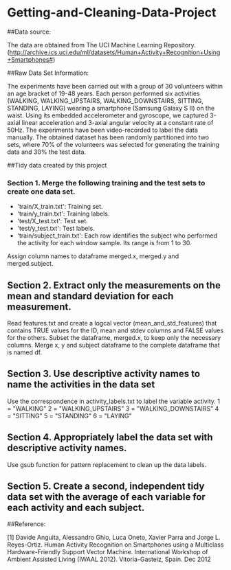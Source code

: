 Getting-and-Cleaning-Data-Project
=================================

##Data source:

The data are obtained from The UCI Machine Learning Repository. (http://archive.ics.uci.edu/ml/datasets/Human+Activity+Recognition+Using+Smartphones#)


##Raw Data Set Information:

The experiments have been carried out with a group of 30 volunteers within an age bracket of 19-48 years. Each person performed six activities (WALKING, WALKING_UPSTAIRS, WALKING_DOWNSTAIRS, SITTING, STANDING, LAYING) wearing a smartphone (Samsung Galaxy S II) on the waist. Using its embedded accelerometer and gyroscope, we captured 3-axial linear acceleration and 3-axial angular velocity at a constant rate of 50Hz. The experiments have been video-recorded to label the data manually. The obtained dataset has been randomly partitioned into two sets, where 70% of the volunteers was selected for generating the training data and 30% the test data.

##Tidy data created by this project
### Section 1. Merge the following training and the test sets to create one data set.
- 'train/X_train.txt': Training set.
- 'train/y_train.txt': Training labels.
- 'test/X_test.txt': Test set.
- 'test/y_test.txt': Test labels.
- 'train/subject_train.txt': Each row identifies the subject who performed the activity for each window sample. Its range is from 1 to 30. 

Assign column names to dataframe merged.x, merged.y and merged.subject.

## Section 2. Extract only the measurements on the mean and standard deviation for each measurement.
Read features.txt and create a logcal vector (mean_and_std_features) that contains TRUE values for the ID, mean and stdev columns and FALSE values for the others.
Subset the dataframe, merged.x, to keep only the necessary columns.
Merge x, y and subject dataframe to the complete dataframe that is named df.

## Section 3. Use descriptive activity names to name the activities in the data set
Use the correspondence in activity_labels.txt to label the variable activity.
  1 = "WALKING"
  2 = "WALKING_UPSTAIRS"
  3 = "WALKING_DOWNSTAIRS"
  4 = "SITTING"
  5 = "STANDING"
  6 = "LAYING"

## Section 4. Appropriately label the data set with descriptive activity names.
Use gsub function for pattern replacement to clean up the data labels.

## Section 5. Create a second, independent tidy data set with the average of each variable for each activity and each subject. 


##Reference:

[1] Davide Anguita, Alessandro Ghio, Luca Oneto, Xavier Parra and Jorge L. Reyes-Ortiz. Human Activity Recognition on Smartphones using a Multiclass Hardware-Friendly Support Vector Machine. International Workshop of Ambient Assisted Living (IWAAL 2012). Vitoria-Gasteiz, Spain. Dec 2012
